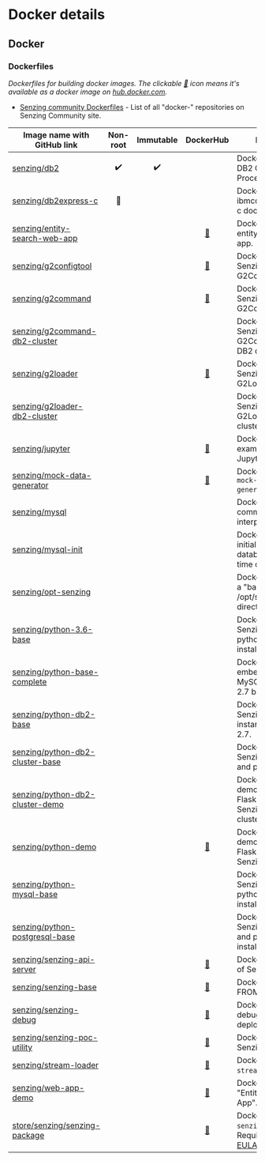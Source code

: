 # Docker details

## Docker

### Dockerfiles

*Dockerfiles for building docker images.
The clickable [:whale:](https://hub.docker.com/u/senzing) icon means
it's available as a docker image on [hub.docker.com](https://hub.docker.com/u/senzing).*

- [Senzing community Dockerfiles](https://github.com/Senzing?q=docker-) - List of all "docker-" repositories on Senzing Community site.

| Image name with GitHub link                                                                  | Non-root           | Immutable          | DockerHub | Description |
|----------------------------------------------------------------------------------------------|:------------------:|:------------------:|:---------:|-------------|
| [senzing/db2](https://github.com/Senzing/docker-db2)                                         | :heavy_check_mark: | :heavy_check_mark: | | Dockerfile for the DB2 Command Line Processor (CLP).
| [senzing/db2express-c](https://github.com/Senzing/docker-db2express-c)                       | :no_entry_sign:    |                    | | Dockerfile wrapping ibmcom/db2express-c docker image.
| [senzing/entity-search-web-app](https://github.com/Senzing/entity-search-web-app)            |                    |                    | [:whale:](https://hub.docker.com/r/senzing/entity-search-web-app) | Dockerfile wrapping entity-search-web-app.
| [senzing/g2configtool](https://github.com/Senzing/docker-g2configtool)                       |                    |                    | [:whale:](https://github.com/Senzing/docker-g2configtool) | Dockerfile wrapping Senzing's G2ConfigTool.py.
| [senzing/g2command](https://github.com/Senzing/docker-g2command)                             |                    |                    | [:whale:](https://hub.docker.com/r/senzing/g2command) | Dockerfile wrapping Senzing's G2Command.py.
| [senzing/g2command-db2-cluster](https://github.com/Senzing/docker-g2command-db2-cluster)     |                    |                    | | Dockerfile of Senzing's G2Command.py for DB2 cluster.
| [senzing/g2loader](https://github.com/Senzing/docker-g2loader)                               |                    |                    | [:whale:](https://hub.docker.com/r/senzing/g2loader) | Dockerfile wrapping Senzing's G2Loader.py.
| [senzing/g2loader-db2-cluster](https://github.com/Senzing/docker-g2loader-db2-cluster)       |                    |                    | | Dockerfile of Senzing's python G2Loader for DB2 cluster.
| [senzing/jupyter](https://github.com/Senzing/docker-jupyter)                                 |                    |                    | [:whale:](https://hub.docker.com/r/senzing/jupyter) | Dockerfile for running example Senzing Jupyter notebooks.
| [senzing/mock-data-generator](https://github.com/Senzing/mock-data-generator)                |                    |                    | [:whale:](https://hub.docker.com/r/senzing/mock-data-generator)  | Dockerfile wrapping `mock-data-generator.py`.
| [senzing/mysql](https://github.com/Senzing/docker-mysql)                                     |                    |                    | | Dockerfile of MySQL command line interpreter.
| [senzing/mysql-init](https://github.com/Senzing/docker-mysql-init)                           |                    |                    | | Dockerfile for initializing mysql database with a one-time command.
| [senzing/opt-senzing](https://github.com/Senzing/docker-opt-senzing)                         |                    |                    | | Dockerfile containing a "baked-in" /opt/senzing directory.
| [senzing/python-3.6-base](https://github.com/Senzing/docker-python-3.6-base)                 |                    |                    | | Dockerfile for Senzing, MySQL, and python 3.6 base installation.
| [senzing/python-base-complete](https://github.com/Senzing/docker-python-base-complete)       |                    |                    | | Dockerfile for embedded Senzing, MySQL, and python 2.7 base installation.
| [senzing/python-db2-base](https://github.com/Senzing/docker-python-db2-base)                 |                    |                    | | Dockerfile for Senzing, single DB2 instance, and python 2.7.
| [senzing/python-db2-cluster-base](https://github.com/Senzing/docker-python-db2-cluster-base) |                    |                    | | Dockerfile for Senzing, DB2 cluster, and python 2.7.
| [senzing/python-db2-cluster-demo](https://github.com/Senzing/docker-python-db2-cluster-demo) |                    |                    | | Dockerfile demonstrating simple Flask app using Senzing and DB2 cluster.
| [senzing/python-demo](https://github.com/Senzing/docker-python-demo)                         |                    |                    | [:whale:](https://hub.docker.com/r/senzing/python-demo) | Dockerfile demonstrating simple Flask app using Senzing.
| [senzing/python-mysql-base](https://github.com/Senzing/docker-python-mysql-base)             |                    |                    | | Dockerfile for Senzing, MySQL, and python 2.7 base installation.
| [senzing/python-postgresql-base](https://github.com/Senzing/docker-python-postgresql-base)   |                    |                    | | Dockerfile for Senzing, PostgreSQL, and python 2.7 base installation.
| [senzing/senzing-api-server](https://github.com/Senzing/senzing-api-server)                  |                    |                    | [:whale:](https://hub.docker.com/r/senzing/senzing-api-server) | Dockerfile for server of Senzing REST API.
| [senzing/senzing-base](https://github.com/Senzing/docker-senzing-base)                       |                    |                    | [:whale:](https://hub.docker.com/r/senzing/senzing-base) | Dockerfile used in FROM statements.
| [senzing/senzing-debug](https://github.com/Senzing/docker-senzing-debug)                     |                    |                    | [:whale:](https://hub.docker.com/r/senzing/senzing-debug) | Dockerfile for debugging Senzing deployments.
| [senzing/senzing-poc-utility](https://github.com/Senzing/docker-senzing-poc-utility)         |                    |                    | [:whale:](https://hub.docker.com/r/senzing/senzing-poc-utility) | Dockerfile wrapping Senzing's POC utility.
| [senzing/stream-loader](https://github.com/Senzing/stream-loader)                            |                    |                    | [:whale:](https://hub.docker.com/r/senzing/stream-loader) | Dockerfile  wrapping `stream-loader.py`.
| [senzing/web-app-demo](https://github.com/Senzing/docker-web-app-demo)                       |                    |                    | [:whale:](https://hub.docker.com/r/senzing/web-app-demo) | Dockerfile wrapping "Entity Search Web App".
| [store/senzing/senzing-package](https://github.com/Senzing/senzing-package)                  |                    |                    | [:whale:](https://hub.docker.com/_/senzing-package) | Dockerfile wrapping `senzing-package.py`. Requires [accepting EULA](https://github.com/Senzing/knowledge-base/blob/master/HOWTO/accept-eula.md#storesenzingsenzing-package-docker-image).

